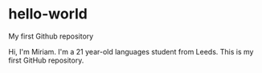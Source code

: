 # hello-world
My first Github repository

Hi, I'm Miriam. I'm a 21 year-old languages student from Leeds. This is my first GitHub repository.
